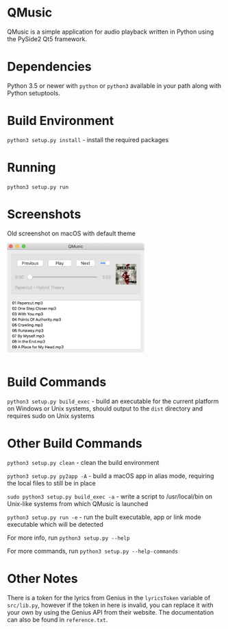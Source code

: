 # QMusic

QMusic is a simple application for audio playback written in Python using the PySide2 Qt5 framework.


# Dependencies

Python 3.5 or newer with `python` or `python3` available in your path along with Python setuptools.

# Build Environment

`python3 setup.py install` - install the required packages


# Running

`python3 setup.py run`


# Screenshots
Old screenshot on macOS with default theme

<img src="resources/documentation/screenshot.png" width=320 style="border-radius: 4px; margin-bottom: 10px"/>

# Build Commands

`python3 setup.py build_exec` - build an executable for the current platform on Windows or Unix systems, should output to the `dist` directory and requires sudo on Unix systems


# Other Build Commands

`python3 setup.py clean` - clean the build environment

`python3 setup.py py2app -A` - build a macOS app in alias mode, requiring the local files to still be in place

`sudo python3 setup.py build_exec -a` - write a script to /usr/local/bin on Unix-like systems from which QMusic is launched

`python3 setup.py run -e` - run the built executable, app or link mode executable which will be detected

For more info, run `python3 setup.py --help`

For more commands, run `python3 setup.py --help-commands`


# Other Notes

There is a token for the lyrics from Genius in the `lyricsToken` variable of `src/lib.py`, however if the token in here is invalid, you can replace it with your own by using the Genius API from their website. The documentation can also be found in `reference.txt`.
